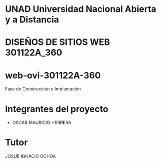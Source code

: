 # UNAD Universidad Nacional Abierta y a Distancia

# DISEÑOS DE SITIOS WEB 301122A_360
# web-ovi-301122A-360
Fase de Construcción e Implantación

# Integrantes del proyecto
- OSCAR MAURICIO HERRERA

# Tutor
JOSUE IGNACIO OCHOA
